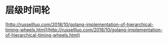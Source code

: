 # 层级时间轮
[http://russellluo.com/2018/10/golang-implementation-of-hierarchical-timing-wheels.html](http://russellluo.com/2018/10/golang-implementation-of-hierarchical-timing-wheels.html)